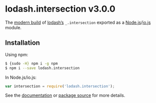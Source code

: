 # lodash.intersection v3.0.0

The [modern build](https://github.com/lodash/lodash/wiki/Build-Differences) of [lodash’s](https://lodash.com/) `_.intersection` exported as a [Node.js](http://nodejs.org/)/[io.js](https://iojs.org/) module.

## Installation

Using npm:

```bash
$ {sudo -H} npm i -g npm
$ npm i --save lodash.intersection
```

In Node.js/io.js:

```js
var intersection = require('lodash.intersection');
```

See the [documentation](https://lodash.com/docs#intersection) or [package source](https://github.com/lodash/lodash/blob/3.0.0-npm-packages/lodash.intersection) for more details.
